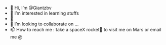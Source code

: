 - 👋 Hi, I’m @Giantzbv
- 👀 I’m interested in learning stuffs 
- 🌱
- 💞️ I’m looking to collaborate on ...
- 📫 How to reach me : take a spaceX rocket🚀 to visit me on Mars or email me @ 

<!---
Giantzbv/Giantzbv is a ✨ special ✨ repository because its `README.md` (this file) appears on your GitHub profile.
You can click the Preview link to take a look at your changes.
--->
